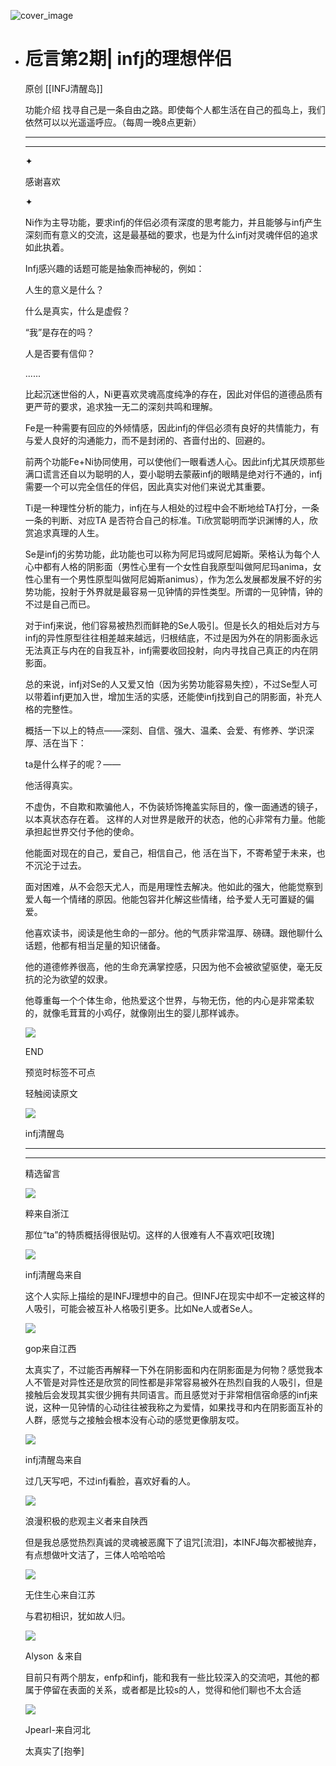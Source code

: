 ![cover_image](https://mmbiz.qlogo.cn/mmbiz_jpg/DZCdtia4bJxrjxp94CicPWvTlG3gR90hwOzlOzF09c2AYoqvyUkz0iaENcy5qLXwiba6cs7JKTocL4rkOrISycibCBQ/0?wx_fmt=jpeg)

- # 卮言第2期| infj的理想伴侣
  
  原创 [[INFJ清醒岛]]
  
  功能介绍 找寻自己是一条自由之路。即使每个人都生活在自己的孤岛上，我们依然可以以光遥遥呼应。（每周一晚8点更新）
  
  ---
  
  ---
  
  ✦
  
  感谢喜欢
  
  ✦
  
  Ni作为主导功能，要求infj的伴侣必须有深度的思考能力，并且能够与infj产生深刻而有意义的交流，这是最基础的要求，也是为什么infj对灵魂伴侣的追求如此执着。
  
  Infj感兴趣的话题可能是抽象而神秘的，例如：
  
  人生的意义是什么？
  
  什么是真实，什么是虚假？
  
  “我”是存在的吗？
  
  人是否要有信仰？
  
  ......
  
  比起沉迷世俗的人，Ni更喜欢灵魂高度纯净的存在，因此对伴侣的道德品质有更严苛的要求，追求独一无二的深刻共鸣和理解。
  
  Fe是一种需要有回应的外倾情感，因此infj的伴侣必须有良好的共情能力，有与爱人良好的沟通能力，而不是封闭的、吝啬付出的、回避的。
  
  前两个功能Fe+Ni协同使用，可以使他们一眼看透人心。因此infj尤其厌烦那些满口谎言还自以为聪明的人，耍小聪明去蒙蔽infj的眼睛是绝对行不通的，infj需要一个可以完全信任的伴侣，因此真实对他们来说尤其重要。
  
  Ti是一种理性分析的能力，infj在与人相处的过程中会不断地给TA打分，一条一条的判断、对应TA
  是否符合自己的标准。Ti欣赏聪明而学识渊博的人，欣赏追求真理的人生。
  
  Se是infj的劣势功能，此功能也可以称为阿尼玛或阿尼姆斯。荣格认为每个人心中都有人格的阴影面（男性心里有一个女性自我原型叫做阿尼玛anima，女性心里有一个男性原型叫做阿尼姆斯animus），作为怎么发展都发展不好的劣势功能，投射于外界就是最容易一见钟情的异性类型。所谓的一见钟情，钟的不过是自己而已。
  
  对于infj来说，他们容易被热烈而鲜艳的Se人吸引。但是长久的相处后对方与infj的异性原型往往相差越来越远，归根结底，不过是因为外在的阴影面永远无法真正与内在的自我互补，infj需要收回投射，向内寻找自己真正的内在阴影面。
  
  总的来说，infj对Se的人又爱又怕（因为劣势功能容易失控），不过Se型人可以带着infj更加入世，增加生活的实感，还能使infj找到自己的阴影面，补充人格的完整性。
  
  概括一下以上的特点——深刻、自信、强大、温柔、会爱、有修养、学识深厚、活在当下：
  
  ta是什么样子的呢？——
  
  他活得真实。
  
  不虚伪，不自欺和欺骗他人，不伪装矫饰掩盖实际目的，像一面通透的镜子，以本真状态存在着。
  这样的人对世界是敞开的状态，他的心非常有力量。他能承担起世界交付予他的使命。
  
  他能面对现在的自己，爱自己，相信自己，他 活在当下，不寄希望于未来，也不沉沦于过去。
  
  面对困难，从不会怨天尤人，而是用理性去解决。他如此的强大，他能觉察到爱人每一个情绪的原因。他能包容并化解这些情绪，给予爱人无可置疑的偏爱。
  
  他喜欢读书，阅读是他生命的一部分。他的气质非常温厚、磅礴。跟他聊什么话题，他都有相当足量的知识储备。
  
  他的道德修养很高，他的生命充满掌控感，只因为他不会被欲望驱使，毫无反抗的沦为欲望的奴隶。
  
  他尊重每一个个体生命，他热爱这个世界，与物无伤，他的内心是非常柔软的，就像毛茸茸的小鸡仔，就像刚出生的婴儿那样诚赤。
  
  ![](https://mmbiz.qpic.cn/mmbiz_gif/7FiadXCUBpqt43ySAFleQonQAWQDMwvCPOiaiaFlUYSG8ibicVqc4d5rBa4niaAWr9DmauJ43FCich2gaNDU6PiaKZQf6w/640?wx_fmt=gif)
  
  END
  
  预览时标签不可点
  
    
  
  
  轻触阅读原文
  
  ![](http://mmbiz.qpic.cn/mmbiz_png/DZCdtia4bJxpcRrqEcIicNn7icChObS1Eqm6u2hlN1LGAHvlMHZg6O2a3A47KdeC6IqvVTuryNZQpDFQ1LX3JvT9w/0?wx_fmt=png)
  
  infj清醒岛
  
  ---
  
  ---
  
  精选留言
  
  ![](http://mmsns.qpic.cn/mmsns/iaxNB5XaibCeLTYWIUGCYm7cS1kFxTx4ibUSEBZJ6VnOdXPDItJ9PaGRg/0)
  
  粹来自浙江
  
  那位“ta”的特质概括得很贴切。这样的人很难有人不喜欢吧[玫瑰]
  
  ![](http://wx.qlogo.cn/mmhead/Q3auHgzwzM4icoibBPppWkMrbLG1lB8KhWHaiaiabBib87BTTdVQC8Cyacg/64)
  
  infj清醒岛来自
  
  这个人实际上描绘的是INFJ理想中的自己。但INFJ在现实中却不一定被这样的人吸引，可能会被互补人格吸引更多。比如Ne人或者Se人。
  
  ![](http://mmsns.qpic.cn/mmsns/iaxNB5XaibCeLTYWIUGCYm7cS1kFxTx4ibUSEBZJ6VnOdXPDItJ9PaGRg/0)
  
  gop来自江西
  
  太真实了，不过能否再解释一下外在阴影面和内在阴影面是为何物？感觉我本人不管是对异性还是欣赏的同性都是非常容易被外在热烈自我的人吸引，但是接触后会发现其实很少拥有共同语言。而且感觉对于非常相信宿命感的infj来说，这种一见钟情的心动往往被我称之为爱情，如果找寻和内在阴影面互补的人群，感觉与之接触会根本没有心动的感觉更像朋友哎。
  
  ![](http://wx.qlogo.cn/mmhead/Q3auHgzwzM4icoibBPppWkMrbLG1lB8KhWHaiaiabBib87BTTdVQC8Cyacg/64)
  
  infj清醒岛来自
  
  过几天写吧，不过infj看脸，喜欢好看的人。
  
  ![](http://mmsns.qpic.cn/mmsns/iaxNB5XaibCeLTYWIUGCYm7cS1kFxTx4ibUSEBZJ6VnOdXPDItJ9PaGRg/0)
  
  浪漫积极的悲观主义者来自陕西
  
  但是我总感觉热烈真诚的灵魂被恶魔下了诅咒[流泪]，本INFJ每次都被抛弃，有点想做叶文洁了，三体人哈哈哈哈
  
  ![](http://mmsns.qpic.cn/mmsns/iaxNB5XaibCeLTYWIUGCYm7cS1kFxTx4ibUSEBZJ6VnOdXPDItJ9PaGRg/0)
  
  无住生心来自江苏
  
  与君初相识，犹如故人归。
  
  ![](http://mmsns.qpic.cn/mmsns/iaxNB5XaibCeLTYWIUGCYm7cS1kFxTx4ibUSEBZJ6VnOdXPDItJ9PaGRg/0)
  
  Alyson ＆来自
  
  目前只有两个朋友，enfp和infj，能和我有一些比较深入的交流吧，其他的都属于停留在表面的关系，或者都是比较s的人，觉得和他们聊也不太合适
  
  ![](http://mmsns.qpic.cn/mmsns/iaxNB5XaibCeLTYWIUGCYm7cS1kFxTx4ibUSEBZJ6VnOdXPDItJ9PaGRg/0)
  
  Jpearl-来自河北
  
  太真实了[抱拳]